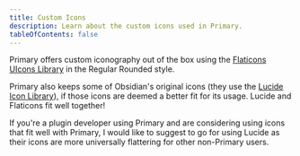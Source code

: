 ```yaml
---
title: Custom Icons
description: Learn about the custom icons used in Primary.
tableOfContents: false
---
```


Primary offers custom iconography out of the box using the [Flaticons UIcons Library](https://www.flaticon.com/icon-fonts-most-downloaded) in the Regular Rounded style.

Primary also keeps some of Obsidian's original icons (they use the [Lucide Icon Library](https://lucide.dev/icons/)), if those icons are deemed a better fit for its usage. Lucide and Flaticons fit well together!

If you're a plugin developer using Primary and are considering using icons that fit well with Primary, I would like to suggest to go for using Lucide as their icons are more universally flattering for other non-Primary users.